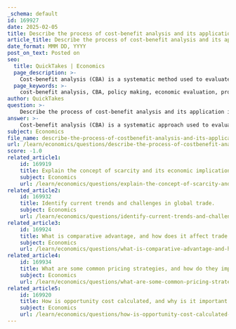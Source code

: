 ```yaml
---
_schema: default
id: 169927
date: 2025-02-05
title: Describe the process of cost-benefit analysis and its application in policy making.
article_title: Describe the process of cost-benefit analysis and its application in policy making.
date_format: MMM DD, YYYY
post_on_text: Posted on
seo:
  title: QuickTakes | Economics
  page_description: >-
    Cost-benefit analysis (CBA) is a systematic method used to evaluate the costs and benefits of policy alternatives, aiding decision-makers in policy making by quantifying economic feasibility and societal impacts.
  page_keywords: >-
    cost-benefit analysis, CBA, policy making, economic evaluation, project assessment, quantify costs and benefits, net present value, NPV, infrastructure projects, environmental regulations, public health initiatives, education policies, sensitivity analysis, decision-making, systematic approach
author: QuickTakes
question: >-
    Describe the process of cost-benefit analysis and its application in policy making.
answer: >-
    Cost-benefit analysis (CBA) is a systematic approach used to evaluate the strengths and weaknesses of alternatives in order to determine the best option based on their costs and benefits. This method is particularly useful in policy making, where decisions can have significant economic and social impacts. Here’s a detailed description of the process and its application in policy making:\n\n### Process of Cost-Benefit Analysis\n\n1. **Define the Project or Policy**: Clearly outline the project or policy being evaluated, including its objectives and scope.\n\n2. **Identify Costs and Benefits**: List all potential costs and benefits associated with the project. Costs may include direct costs (e.g., construction, labor), indirect costs (e.g., environmental impact), and opportunity costs (the value of the next best alternative foregone). Benefits can include economic gains, social improvements, and environmental enhancements.\n\n3. **Quantify Costs and Benefits**: Assign monetary values to the identified costs and benefits. This can be challenging, especially for intangible benefits like improved quality of life or environmental preservation. Various methods, such as market prices, contingent valuation, or cost-effectiveness analysis, can be used to estimate these values.\n\n4. **Discount Future Values**: Since costs and benefits occur over time, it is essential to discount future values to present value terms. This is done using a discount rate, which reflects the time value of money and opportunity cost of capital.\n\n   The present value (PV) of future cash flows can be calculated using the formula:\n   $$\n   PV = \frac{C}{(1 + r)^n}\n   $$\n   where $C$ is the cash flow, $r$ is the discount rate, and $n$ is the number of periods.\n\n5. **Calculate Net Present Value (NPV)**: The NPV is calculated by subtracting the total discounted costs from the total discounted benefits:\n   $$\n   NPV = \text{Total Present Value of Benefits} - \text{Total Present Value of Costs}\n   $$\n   A positive NPV indicates that the benefits outweigh the costs, making the project potentially worthwhile.\n\n6. **Sensitivity Analysis**: Conduct sensitivity analysis to assess how changes in key assumptions (e.g., discount rate, cost estimates) affect the results. This helps in understanding the robustness of the analysis.\n\n7. **Make Recommendations**: Based on the NPV and sensitivity analysis, provide recommendations regarding the project or policy. If the benefits exceed the costs, it may be advisable to proceed; if not, alternative options should be considered.\n\n### Application in Policy Making\n\nCost-benefit analysis is widely used in various areas of policy making, including:\n\n- **Infrastructure Projects**: Governments often use CBA to evaluate the economic impact of building roads, bridges, and public transportation systems. For example, a CBA might assess the costs of construction against the benefits of reduced travel time and increased economic activity.\n\n- **Environmental Regulations**: CBA can help determine the feasibility of environmental policies by weighing the costs of compliance against the benefits of improved public health and environmental quality.\n\n- **Public Health Initiatives**: In health policy, CBA can evaluate the costs of implementing health programs (e.g., vaccination campaigns) against the benefits of reduced disease incidence and healthcare costs.\n\n- **Education Policies**: CBA can assess the economic returns of investing in education, comparing the costs of educational programs with the long-term benefits of a more educated workforce.\n\nIn summary, cost-benefit analysis is a crucial tool in policy making that helps decision-makers evaluate the economic feasibility of projects and policies by systematically comparing their costs and benefits. By quantifying these factors, CBA aids in making informed choices that can lead to improved economic outcomes and societal benefits.
subject: Economics
file_name: describe-the-process-of-costbenefit-analysis-and-its-application-in-policy-making.md
url: /learn/economics/questions/describe-the-process-of-costbenefit-analysis-and-its-application-in-policy-making
score: -1.0
related_article1:
    id: 169919
    title: Explain the concept of scarcity and its economic implications.
    subject: Economics
    url: /learn/economics/questions/explain-the-concept-of-scarcity-and-its-economic-implications
related_article2:
    id: 169932
    title: Identify current trends and challenges in global trade.
    subject: Economics
    url: /learn/economics/questions/identify-current-trends-and-challenges-in-global-trade
related_article3:
    id: 169924
    title: What is comparative advantage, and how does it affect trade policies?
    subject: Economics
    url: /learn/economics/questions/what-is-comparative-advantage-and-how-does-it-affect-trade-policies
related_article4:
    id: 169934
    title: What are some common pricing strategies, and how do they impact sales and revenue?
    subject: Economics
    url: /learn/economics/questions/what-are-some-common-pricing-strategies-and-how-do-they-impact-sales-and-revenue
related_article5:
    id: 169920
    title: How is opportunity cost calculated, and why is it important in decision making?
    subject: Economics
    url: /learn/economics/questions/how-is-opportunity-cost-calculated-and-why-is-it-important-in-decision-making
---
```


&nbsp;